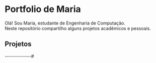 # Portfolio de Maria

Olá! Sou Maria, estudante de Engenharia de Computação.  
Neste repositório compartilho alguns projetos acadêmicos e pessoais.

## Projetos
-------------#

